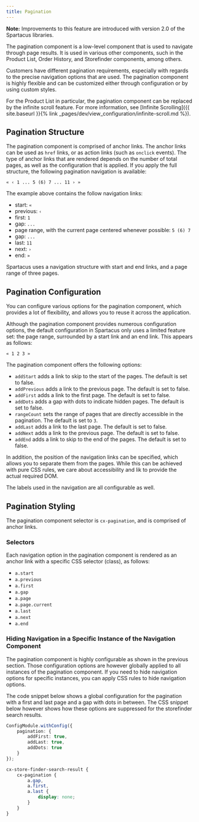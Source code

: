 ```yaml
---
title: Pagination
---
```


**Note:** Improvements to this feature are introduced with version 2.0 of the Spartacus libraries.

The pagination component is a low-level component that is used to navigate through page results. It is used in various other components, such in the Product List, Order History, and Storefinder components, among others.

Customers have different pagination requirements, especially with regards to the precise navigation options that are used. The pagination component is highly flexible and can be customized either through configuration or by using custom styles.

For the Product List in particular, the pagination component can be replaced by the infinite scroll feature. For more information, see [Infinite Scrolling]({{ site.baseurl }}{% link _pages/dev/view_configuration/infinite-scroll.md %}).

## Pagination Structure

The pagination component is comprised of anchor links. The anchor links can be used as `href` links, or as action links (such as `onclick` events). The type of anchor links that are rendered depends on the number of total pages, as well as the configuration that is applied. If you apply the full structure, the following pagination navigation is available:

`« ‹ 1 ... 5 (6) 7 ... 11 › »`

The example above contains the follow navigation links:

- start: `«`
- previous: `‹`
- first: `1`
- gap: `...`
- page range, with the current page centered whenever possible: `5 (6) 7`
- gap: `...`
- last: `11`
- next: `›`
- end: `»`

Spartacus uses a navigation structure with start and end links, and a page range of three pages.

## Pagination Configuration

You can configure various options for the pagination component, which provides a lot of flexibility, and allows you to reuse it across the application.

Although the pagination component provides numerous configuration options, the default configuration in Spartacus only uses a limited feature set: the page range, surrounded by a start link and an end link. This appears as follows:

`« 1 2 3 »`

The pagination component offers the following options:

- `addStart` adds a link to skip to the start of the pages. The default is set to false.
- `addPrevious` adds a link to the previous page. The default is set to false.
- `addFirst` adds a link to the first page. The default is set to false.
- `addDots` adds a gap with dots to indicate hidden pages. The default is set to false.
- `rangeCount` sets the range of pages that are directly accessible in the pagination. The default is set to `3`.
- `addLast` adds a link to the last page. The default is set to false.
- `addNext` adds a link to the previous page. The default is set to false.
- `addEnd` adds a link to skip to the end of the pages. The default is set to false.

In addition, the position of the navigation links can be specified, which allows you to separate them from the pages. While this can be achieved with pure CSS rules, we care about accessibility and lik to provide the actual required DOM.

The labels used in the navigation are all configurable as well.

## Pagination Styling

The pagination component selector is `cx-pagination`, and is comprised of anchor links.

### Selectors

Each navigation option in the pagination component is rendered as an anchor link with a specific CSS selector (class), as follows:

-   `a.start`
-   `a.previous`
-   `a.first`
-   `a.gap`
-   `a.page`
-   `a.page.current`
-   `a.last`
-   `a.next`
-   `a.end`

### Hiding Navigation in a Specific Instance of the Navigation Component

The pagination component is highly configurable as shown in the previous section. Those configuration options are however globally applied to all instances of the pagination component. If you need to hide navigation options for specific instances, you can apply CSS rules to hide navigation options.

The code snippet below shows a global configuration for the pagination with a first and last page and a gap with dots in between. The CSS snippet below however shows how these options are suppressed for the storefinder search results.

```typescript
ConfigModule.withConfig({
    pagination: {
        addFirst: true,
        addLast: true,
        addDots: true
    }
});
```

```scss
cx-store-finder-search-result {
    cx-pagination {
        a.gap,
        a.first,
        a.last {
            display: none;
        }
    }
}
```
